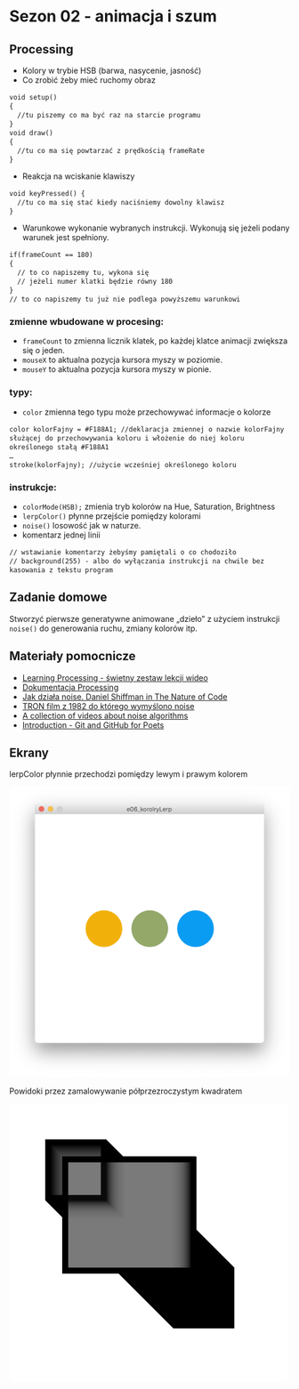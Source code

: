 # Sezon 02 - animacja i szum

## Processing
- Kolory w trybie HSB (barwa, nasycenie, jasność)
- Co zrobić żeby mieć ruchomy obraz

```Processing
void setup() 
{
  //tu piszemy co ma być raz na starcie programu
}
void draw() 
{
  //tu co ma się powtarzać z prędkością frameRate
}
```
- Reakcja na wciskanie klawiszy

```Processing
void keyPressed() {
  //tu co ma się stać kiedy naciśniemy dowolny klawisz 
}
```

- Warunkowe wykonanie wybranych instrukcji. Wykonują się jeżeli podany warunek jest spełniony.

```Processing
if(frameCount == 180) 
{
  // to co napiszemy tu, wykona się 
  // jeżeli numer klatki będzie równy 180
}
// to co napiszemy tu już nie podlega powyższemu warunkowi
```

### zmienne wbudowane w procesing:
- `frameCount` to zmienna licznik klatek, po każdej klatce animacji zwiększa się o jeden.
- `mouseX` to aktualna pozycja kursora myszy w poziomie.
- `mouseY` to aktualna pozycja kursora myszy w pionie.
 
### typy: 
- `color` zmienna tego typu może przechowywać informacje o kolorze
```Processing
color kolorFajny = #F188A1; //deklaracja zmiennej o nazwie kolorFajny służącej do przechowywania koloru i włożenie do niej koloru określonego stałą #F188A1
…
stroke(kolorFajny); //użycie wcześniej określonego koloru
```

### instrukcje: 
- `colorMode(HSB);` zmienia tryb kolorów na Hue, Saturation, Brightness
- `lerpColor()` płynne przejście pomiędzy kolorami
- `noise()` losowość jak w naturze.
- komentarz jednej linii 

```Processing
// wstawianie komentarzy żebyśmy pamiętali o co chodoziło
// background(255) - albo do wyłączania instrukcji na chwile bez kasowania z tekstu program
```

## Zadanie domowe

Stworzyć pierwsze generatywne animowane „dzieło” z użyciem instrukcji `noise()` do generowania ruchu, zmiany kolorów itp.  

## Materiały pomocnicze

- [Learning Processing - świetny zestaw lekcji wideo](https://thecodingtrain.com/Courses/learning-processing/)
- [Dokumentacja Processing](https://processing.org/reference)
- [Jak działa noise. Daniel Shiffman in The Nature of Code](https://natureofcode.com/book/introduction/) 
- [TRON film z 1982 do którego wymyślono noise](https://www.imdb.com/title/tt0084827/)
- [A collection of videos about noise algorithms](https://thecodingtrain.com/learning/noise/)
- [ Introduction - Git and GitHub for Poets](https://youtu.be/BCQHnlnPusY)

## Ekrany

lerpColor płynnie przechodzi pomiędzy lewym i prawym kolorem

![Lerp](lerp.png)

Powidoki przez zamalowywanie półprzezroczystym kwadratem

![Powidoki](powidoki.jpg)
